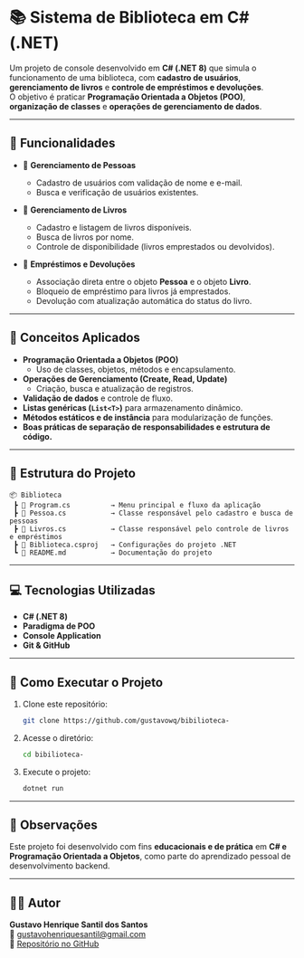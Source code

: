 # 📚 Sistema de Biblioteca em C# (.NET)

Um projeto de console desenvolvido em **C# (.NET 8)** que simula o funcionamento de uma biblioteca, com **cadastro de usuários**, **gerenciamento de livros** e **controle de empréstimos e devoluções**.  
O objetivo é praticar **Programação Orientada a Objetos (POO)**, **organização de classes** e **operações de gerenciamento de dados**.

---

## 🚀 Funcionalidades

- 👤 **Gerenciamento de Pessoas**  
  - Cadastro de usuários com validação de nome e e-mail.  
  - Busca e verificação de usuários existentes.  

- 📘 **Gerenciamento de Livros**  
  - Cadastro e listagem de livros disponíveis.  
  - Busca de livros por nome.  
  - Controle de disponibilidade (livros emprestados ou devolvidos).  

- 🔄 **Empréstimos e Devoluções**  
  - Associação direta entre o objeto **Pessoa** e o objeto **Livro**.  
  - Bloqueio de empréstimo para livros já emprestados.  
  - Devolução com atualização automática do status do livro.  

---

## 🧠 Conceitos Aplicados

- **Programação Orientada a Objetos (POO)**  
  - Uso de classes, objetos, métodos e encapsulamento.  
- **Operações de Gerenciamento (Create, Read, Update)**  
  - Criação, busca e atualização de registros.  
- **Validação de dados** e controle de fluxo.  
- **Listas genéricas (`List<T>`)** para armazenamento dinâmico.  
- **Métodos estáticos e de instância** para modularização de funções.  
- **Boas práticas de separação de responsabilidades e estrutura de código.**

---

## 🧩 Estrutura do Projeto

```
📦 Biblioteca
 ┣ 📜 Program.cs          → Menu principal e fluxo da aplicação
 ┣ 📜 Pessoa.cs           → Classe responsável pelo cadastro e busca de pessoas
 ┣ 📜 Livros.cs           → Classe responsável pelo controle de livros e empréstimos
 ┣ 📜 Biblioteca.csproj   → Configurações do projeto .NET
 ┗ 📜 README.md           → Documentação do projeto
```

---

## 💻 Tecnologias Utilizadas

- **C# (.NET 8)**  
- **Paradigma de POO**  
- **Console Application**  
- **Git & GitHub**  

---

## 🧪 Como Executar o Projeto

1. Clone este repositório:  
   ```bash
   git clone https://github.com/gustavowq/bibilioteca-
   ```
2. Acesse o diretório:  
   ```bash
   cd bibilioteca-
   ```
3. Execute o projeto:  
   ```bash
   dotnet run
   ```

---

## 🧾 Observações

Este projeto foi desenvolvido com fins **educacionais e de prática** em **C# e Programação Orientada a Objetos**, como parte do aprendizado pessoal de desenvolvimento backend.

---

## 👨‍💻 Autor

**Gustavo Henrique Santil dos Santos**  
📧 [gustavohenriquesantil@gmail.com](mailto:gustavohenriquesantil@gmail.com)  
🔗 [Repositório no GitHub](https://github.com/gustavowq/bibilioteca-)
